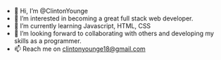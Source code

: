 - 👋 Hi, I’m @ClintonYounge
- 👀 I’m interested in becoming a great full stack web developer.
- 🌱 I’m currently learning Javascript, HTML, CSS
- 💞️ I’m looking forward to collaborating with others and developing my skills as a programmer.
- 📫 Reach me on clintonyounge18@gmail.com

<!---
ClintonYounge/ClintonYounge is a ✨ special ✨ repository because its `README.md` (this file) appears on your GitHub profile.
You can click the Preview link to take a look at your changes.
--->
